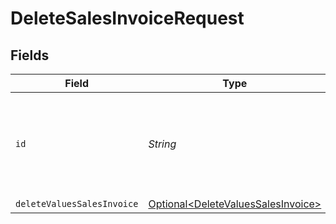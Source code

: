 # DeleteSalesInvoiceRequest


## Fields

| Field                                                                                      | Type                                                                                       | Required                                                                                   | Description                                                                                |
| ------------------------------------------------------------------------------------------ | ------------------------------------------------------------------------------------------ | ------------------------------------------------------------------------------------------ | ------------------------------------------------------------------------------------------ |
| `id`                                                                                       | *String*                                                                                   | :heavy_check_mark:                                                                         | Provide the ID of the item you want to perform this operation on.                          |
| `deleteValuesSalesInvoice`                                                                 | [Optional\<DeleteValuesSalesInvoice>](../../models/components/DeleteValuesSalesInvoice.md) | :heavy_minus_sign:                                                                         | N/A                                                                                        |